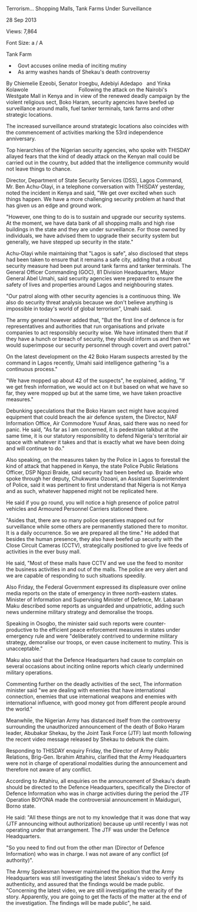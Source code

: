 Terrorism... Shopping Malls, Tank Farms Under Surveillance

28 Sep 2013

Views: 7,864

Font Size: a / A

Tank Farm

*   Govt accuses online media of inciting mutiny
*   As army washes hands of Shekau's death controversy

By Chiemelie Ezeobi, Senator Iroegbu, Adebiyi Adedapo   and Yinka Kolawole    
                             
Following the attack on the Nairobi's Westgate Mall in Kenya and in view of the renewed deadly campaign by the violent religious sect, Boko Haram, security agencies have beefed up surveillance around malls, fuel tanker terminals, tank farms and other strategic locations.

The increased surveillance around stratategic locations also coincides with the commencement of activities marking the 53rd independence anniversary.

Top hierarchies of the Nigerian security agencies, who spoke with THISDAY allayed fears that the kind of deadly attack on the Kenyan mall could be carried out in the country, but added that the intelligence community would not leave things to chance.

Director, Department of State Security Services (DSS), Lagos Command, Mr. Ben Achu-Olayi, in a telephone conversation with THISDAY yesterday, noted the incident in Kenya and said, "We get over excited when such things happen. We have a more challenging security problem at hand that has given us an edge and ground work.

"However, one thing to do is to sustain and upgrade our security systems. At the moment, we have data bank of all shopping malls and high rise buildings in the state and they are under surveillance. For those owned by individuals, we have advised them to upgrade their security system but generally, we have stepped up security in the state."

Achu-Olayi while maintaining that "Lagos is safe", also disclosed that steps had been taken to ensure that it remains a safe city, adding that a robust security measure had been put around tank farms and tanker terminals.
The General Officer Commanding (GOC), 81 Division Headquarters, Major General Abel Umahi, said security agencies were prepared to ensure the safety of lives and properties around Lagos and neighbouring states.

"Our patrol along with other security agencies is a continuous thing. We also do security threat analysis because we don't believe anything is impossible in today's world of global terrorism", Umahi said.

The army general however added that, "But the first line of defence is for representatives and authorities that run organisations and private companies to act responsibly security wise. We have intimated them that if they have a hunch or breach of security, they should inform us and then we would superimpose our security personnel through covert and overt patrol."

On the latest development on the 42 Boko Haram suspects arrested by the command in Lagos recently, Umahi said intelligence gathering "is a continuous process."

"We have mopped up about 42 of the suspects", he explained, adding, "If we get fresh information, we would act on it but based on what we have so far, they were mopped up but at the same time, we have taken proactive measures."

Debunking speculations that the Boko Haram sect might have acquired equipment that could breach the air defence system, the Director, NAF Information Office, Air Commodore Yusuf Anas, said there was no need for panic.
He said, "As far as I am concerned, it is pedestrian talkbut at the same time, it is our statutory responsibility to defend Nigeria's territorial air space with whatever it takes and that is exactly what we have been doing and will continue to do."

Also speaking, on the measures taken by the Police in Lagos to forestall the kind of attack that happened in Kenya, the state Police Public Relations Officer, DSP Ngozi Braide, said security had been beefed up.
Braide who spoke through her deputy, Chukwuma Ozoani, an Assistant Superintendent of Police, said it was pertinent to first understand that Nigeria is not Kenya and as such, whatever happened might not be replicated here.

He said if you go round, you will notice a high presence of police patrol vehicles and Armoured Personnel Carriers stationed there.

"Asides that, there are so many police operatives mapped out for surveillance while some others are permanently stationed there to monitor. It is a daily occurrence. So we are prepared all the time."
He added that besides the human presence, they also have beefed up security with the Close Circuit Cameras (CCTV), strategically positioned to give live feeds of activities in the ever busy mall.

He said, "Most of these malls have CCTV and we use the feed to monitor the business activities in and out of the malls. The police are very alert and we are capable of responding to such situations speedily.

Also Friday, the Federal Government expressed its displeasure over online media reports on the state of emergency in three north-eastern states.
Minister of Information and Supervising Minister of Defence, Mr. Labaran Maku described some reports as unguarded and unpatriotic, adding such news undermine military strategy and demoralise the troops.

Speaking in Osogbo, the minister said such reports were counter-productive to the efficient peace enforcement measures in states under emergency rule and were "deliberately contrived to undermine military strategy, demoralise our troops, or even cause incitement to mutiny. This is unacceptable."

Maku also said that the Defence Headquarters had cause to complain on several occasions about inciting online reports which clearly undermined military operations.

Commenting further on the deadly activities of the sect, The information minister said "we are dealing with enemies that have international connection, enemies that use international weapons and enemies with international influence, with good money got from different people around the world."

Meanwhile, the Nigerian Army has distanced itself from the controversy surrounding the unauthorized announcement of the death of Boko Haram leader, Abubakar Shekau, by the Joint Task Force (JTF) last month following the recent video message released by Shekau to debunk the claim.

Responding to THISDAY enquiry Friday, the Director of Army Public Relations, Brig-Gen. Ibrahim Attahiru, clarified that the Army Headquarters were not in charge of operational modalities during the announcement and therefore not aware of any conflict.

According to Attahiru, all enquiries on the announcement of Shekau's death should be directed to the Defence Headquarters, specifically the Director of Defence Information who was in charge activities during the period the JTF Operation BOYONA made the controversial announcement in Maiduguri, Borno state.

He said: "All these things are not to my knowledge that it was done that way (JTF announcing without authorization) because up until recently I was not operating under that arrangement. The JTF was under the Defence Headquarters.

"So you need to find out from the other man (Director of Defence Information) who was in charge. I was not aware of any conflict (of authority)".

The Army Spokesman however maintained the position that the Army Headquarters was still investigating the latest Shekau's video to verify its authenticity, and assured that the findings would be made public.
"Concerning the latest video, we are still investigating the veracity of the story. Apparently, you are going to get the facts of the matter at the end of the investigation. The findings will be made public", he said.
